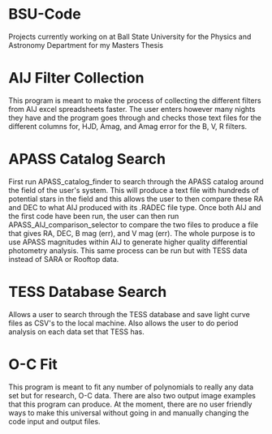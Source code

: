 # BSU-Code
Projects currently working on at Ball State University for the Physics and Astronomy Department for my Masters Thesis

# AIJ Filter Collection
This program is meant to make the process of collecting the different filters from AIJ excel spreadsheets faster.
The user enters however many nights they have and the program goes through and checks those text files for the
different columns for, HJD, Amag, and Amag error for the B, V, R filters.

# APASS Catalog Search
First run APASS_catalog_finder to search through the APASS catalog around the field of the user's system. This will produce a text file with hundreds of potential stars in the field and this allows the user to then compare these RA and DEC to what AIJ produced with its .RADEC file type. Once both AIJ and the first code have been run, the user can then run APASS_AIJ_comparison_selector to compare the two files to produce a file that gives RA, DEC, B mag (err), and V mag (err). The whole purpose is to use APASS magnitudes within AIJ to generate higher quality differential photometry analysis. This same process can be run but with TESS data instead of SARA or Rooftop data.

# TESS Database Search
Allows a user to search through the TESS database and save light curve files as CSV's to the local machine. Also allows the user to do period analysis on each data set that TESS has.

# O-C Fit
This program is meant to fit any number of polynomials to really any data set but for research, O-C data. There are also two output image examples that this program can produce. At the moment, there are no user friendly ways to make this universal without going in and manually changing the code input and output files.
